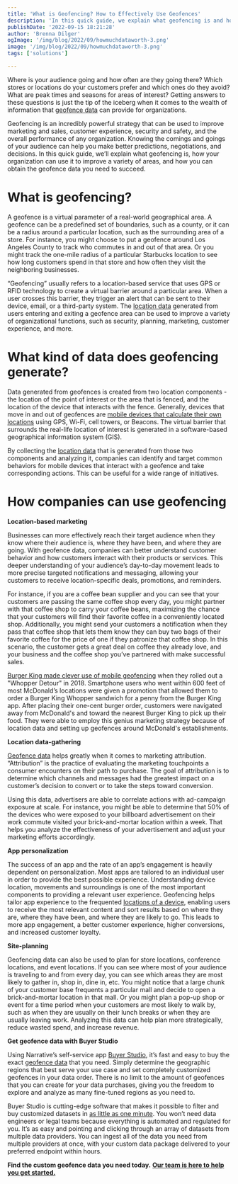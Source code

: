 ```yaml
---
title: 'What is Geofencing? How to Effectively Use Geofences'
description: 'In this quick guide, we explain what geofencing is and how your organization can use it to improve marketing and sales, customer experience, and more.'
publishDate: '2022-09-15 18:21:28'
author: 'Brenna Dilger'
ogImage: '/img/blog/2022/09/howmuchdataworth-3.png'
image: '/img/blog/2022/09/howmuchdataworth-3.png'
tags: ['solutions']

---
```

Where is your audience going and how often are they going there? Which stores or locations do your customers prefer and which ones do they avoid? What are peak times and seasons for areas of interest? Getting answers to these questions is just the tip of the iceberg when it comes to the wealth of information that [geofence data](https://blog.narrative.io/get-unlimited-geofenced-data-in-your-next-data-order) can provide for organizations.

Geofencing is an incredibly powerful strategy that can be used to improve marketing and sales, customer experience, security and safety, and the overall performance of any organization. Knowing the comings and goings of your audience can help you make better predictions, negotiations, and decisions. In this quick guide, we’ll explain what geofencing is, how your organization can use it to improve a variety of areas, and how you can obtain the geofence data you need to succeed.

**What is geofencing?**
=======================

A geofence is a virtual parameter of a real-world geographical area. A geofence can be a predefined set of boundaries, such as a county, or it can be a radius around a particular location, such as the surrounding area of a store. For instance, you might choose to put a geofence around Los Angeles County to track who commutes in and out of that area. Or you might track the one-mile radius of a particular Starbucks location to see how long customers spend in that store and how often they visit the neighboring businesses.

“Geofencing” usually refers to a location-based service that uses GPS or RFID technology to create a virtual barrier around a particular area. When a user crosses this barrier, they trigger an alert that can be sent to their device, email, or a third-party system. The [location data](https://www.narrative.io/data-types/location-data) generated from users entering and exiting a geofence area can be used to improve a variety of organizational functions, such as security, planning, marketing, customer experience, and more.

**What kind of data does geofencing generate?**
===============================================

Data generated from geofences is created from two location components - the location of the point of interest or the area that is fenced, and the location of the device that interacts with the fence. Generally, devices that move in and out of geofences are [mobile devices that calculate their own locations](https://www.narrative.io/data-types/device-characteristic-data) using GPS, Wi-Fi, cell towers, or Beacons. The virtual barrier that surrounds the real-life location of interest is generated in a software-based geographical information system (GIS).

By collecting the [location data](https://blog.narrative.io/the-complete-guide-to-location-data) that is generated from those two components and analyzing it, companies can identify and target common behaviors for mobile devices that interact with a geofence and take corresponding actions. This can be useful for a wide range of initiatives.

**How companies can use geofencing**
=====================================

**Location-based marketing**

Businesses can more effectively reach their target audience when they know where their audience is, where they have been, and where they are going. With geofence data, companies can better understand customer behavior and how customers interact with their products or services. This deeper understanding of your audience’s day-to-day movement leads to more precise targeted notifications and messaging, allowing your customers to receive location-specific deals, promotions, and reminders.

For instance, if you are a coffee bean supplier and you can see that your customers are passing the same coffee shop every day, you might partner with that coffee shop to carry your coffee beans, maximizing the chance that your customers will find their favorite coffee in a conveniently located shop. Additionally, you might send your customers a notification when they pass that coffee shop that lets them know they can buy two bags of their favorite coffee for the price of one if they patronize that coffee shop. In this scenario, the customer gets a great deal on coffee they already love, and your business and the coffee shop you’ve partnered with make successful sales.

[Burger King made clever use of mobile geofencing](https://www.marketingdive.com/news/burger-king-trolls-mcdonalds-with-geolocation-stunt/543658/) when they rolled out a "Whopper Detour" in 2018. Smartphone users who went within 600 feet of most McDonald’s locations were given a promotion that allowed them to order a Burger King Whopper sandwich for a penny from the Burger King app. After placing their one-cent burger order, customers were navigated away from McDonald's and toward the nearest Burger King to pick up their food. They were able to employ this genius marketing strategy because of location data and setting up geofences around McDonald's establishments.

**Location data-gathering**

[Geofence data](https://blog.narrative.io/get-unlimited-geofenced-data-in-your-next-data-order) helps greatly when it comes to marketing attribution. “Attribution” is the practice of evaluating the marketing touchpoints a consumer encounters on their path to purchase. The goal of attribution is to determine which channels and messages had the greatest impact on a customer’s decision to convert or to take the steps toward conversion.

Using this data, advertisers are able to correlate actions with ad-campaign exposure at scale. For instance, you might be able to determine that 50% of the devices who were exposed to your billboard advertisement on their work commute visited your brick-and-mortar location within a week. That helps you analyze the effectiveness of your advertisement and adjust your marketing efforts accordingly.

**App personalization**

The success of an app and the rate of an app’s engagement is heavily dependent on personalization. Most apps are tailored to an individual user in order to provide the best possible experience. Understanding device location, movements and surroundings is one of the most important components to providing a relevant user experience. Geofencing helps tailor app experience to the frequented [locations of a device](https://blog.narrative.io/the-complete-guide-to-location-data), enabling users to receive the most relevant content and sort results based on where they are, where they have been, and where they are likely to go. This leads to more app engagement, a better customer experience, higher conversions, and increased customer loyalty.

**Site-planning**

Geofencing data can also be used to plan for store locations, conference locations, and event locations. If you can see where most of your audience is traveling to and from every day, you can see which areas they are most likely to gather in, shop in, dine in, etc. You might notice that a large chunk of your customer base frequents a particular mall and decide to open a brick-and-mortar location in that mall. Or you might plan a pop-up shop or event for a time period when your customers are most likely to walk by, such as when they are usually on their lunch breaks or when they are usually leaving work. Analyzing this data can help plan more strategically, reduce wasted spend, and increase revenue.

**Get geofence data with Buyer Studio**

Using Narrative’s self-service app [Buyer Studio](https://www.narrative.io/buyer-studio), it’s fast and easy to buy the exact [geofence data](https://blog.narrative.io/get-unlimited-geofenced-data-in-your-next-data-order) that you need. Simply determine the geographic regions that best serve your use case and set completely customized geofences in your data order. There is no limit to the amount of geofences that you can create for your data purchases, giving you the freedom to explore and analyze as many fine-tuned regions as you need to.

Buyer Studio is cutting-edge software that makes it possible to filter and buy customized datasets in [as little as one minute](https://www.youtube.com/watch?v=LH0AYeuqutI). You won’t need data engineers or legal teams because everything is automated and regulated for you. It’s as easy and pointing and clicking through an array of datasets from multiple data providers. You can ingest all of the data you need from multiple providers at once, with your custom data package delivered to your preferred endpoint within hours.

**Find the custom geofence data you need today.** [**Our team is here to help you get started.**](https://www.narrative.io/demo)
